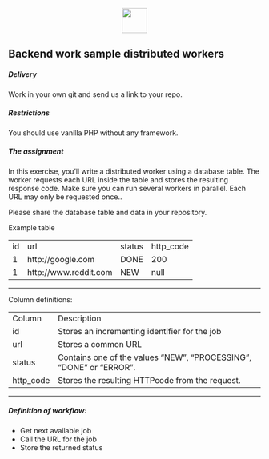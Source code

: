 <p align="center"><img src="https://sp-cdn.mytaste.org/images/logo-full.svg?v=197" height="50px"></p>

## Backend work sample distributed workers

##### Delivery
Work in your own git and send us a link to your repo.

##### Restrictions
You should use vanilla PHP without any framework. 

##### The assignment
In this exercise, you’ll write a distributed worker using a database table. The worker requests each URL inside the table and stores the resulting response code.
Make sure you can run several workers in parallel. Each URL may only be requested once..

Please share the database table and data in your repository.

<table>
    Example table
    <tr>
        <td>id</td>
        <td>url</td>
        <td>status</td>
        <td>http_code</td>
    </tr>
    <tr>
        <td>1</td>
        <td>http://google.com</td>
        <td>DONE</td>
        <td>200</td>
    </tr>
     <tr>
        <td>1</td>
        <td>http://www.reddit.com</td>
        <td>NEW</td>
        <td>null</td>
    </tr>
</table>

***

<table>
    Column definitions:    
    <tr>
        <td>Column</td>
        <td>Description</td>
    </tr>
    <tr>
        <td>id</td>
        <td>Stores an incrementing identifier for the job</td>
    </tr>
    <tr>
        <td>url</td>
        <td>Stores a common URL</td>
    </tr>
    <tr>
        <td>status</td>
        <td>Contains one of the values “NEW”, “PROCESSING”, “DONE” or “ERROR”.</td>
    </tr>
    <tr>
        <td>http_code</td>
        <td>Stores the resulting HTTP­code from the request.</td>
    </tr>
</table>

***

##### Definition of workflow:
* Get next available job
* Call the URL for the job
* Store the returned status